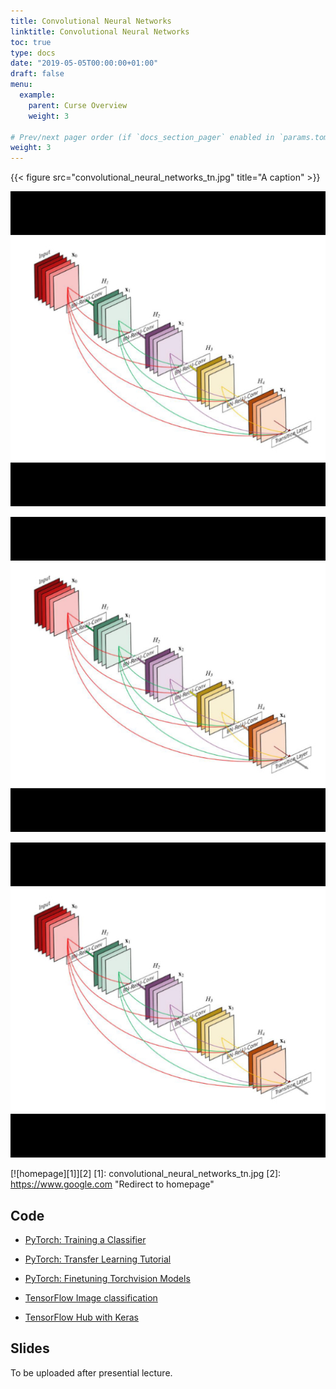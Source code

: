 ```yaml
---
title: Convolutional Neural Networks
linktitle: Convolutional Neural Networks
toc: true
type: docs
date: "2019-05-05T00:00:00+01:00"
draft: false
menu:
  example:
    parent: Curse Overview
    weight: 3

# Prev/next pager order (if `docs_section_pager` enabled in `params.toml`)
weight: 3
---
```


{{< figure src="convolutional_neural_networks_tn.jpg" title="A caption" >}}

![foo](convolutional_neural_networks_tn.jpg)

[![foo](convolutional_neural_networks_tn.jpg)](https://www.google.com)

[<img src="convolutional_neural_networks_tn.jpg">](http://google.com.au/)

[![homepage][1]][2]
[1]:  convolutional_neural_networks_tn.jpg
[2]:  https://www.google.com "Redirect to homepage"

## Code

* [PyTorch: Training a Classifier](https://githubtocolab.com/dlmacedo/starter-academic/blob/master/content/courses/deeplearning/notebooks/pytorch/cifar10_tutorial.ipynb)

* [PyTorch: Transfer Learning Tutorial](https://githubtocolab.com/dlmacedo/starter-academic/blob/master/content/courses/deeplearning/notebooks/pytorch/transfer_learning_tutorial.ipynb)

* [PyTorch: Finetuning Torchvision Models](https://githubtocolab.com/dlmacedo/starter-academic/blob/master/content/courses/deeplearning/notebooks/pytorch/finetuning_torchvision_models_tutorial.ipynb)

* [TensorFlow Image classification](https://githubtocolab.com/dlmacedo/starter-academic/blob/master/content/courses/deeplearning/notebooks/tensorflow/classification.ipynb)

* [TensorFlow Hub with Keras](https://githubtocolab.com/dlmacedo/starter-academic/blob/master/content/courses/deeplearning/notebooks/tensorflow/hub_with_keras.ipynb)

## Slides

To be uploaded after presential lecture.
